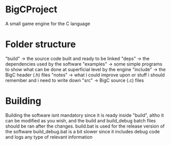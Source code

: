 # BigCProject
 A small game engine for the C language

# Folder structure
 "build" -> the source code built and ready to be linked
 "deps" -> the dependencies used by the software
 "examples" -> some simple programs to show what can be done at superficial level by the engine
 "include" -> the BigC header (.h) files
 "notes" -> what i could improve upon or stuff i should remember and i need to write down
 "src" -> BigC source (.c) files

# Building
 Building the software isnt mandatory since it is ready inside "build",
 altho it can be modified as you wish, and the build and build_debug batch
 files should be ran after the changes.
 build.bat is used for the release version of the software
 build_debug.bat is a bit slower since it includes debug code and logs any type of relevant information